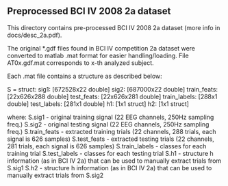 Preprocessed BCI IV 2008 2a dataset
--------------
This directory contains pre-processed BCI IV 2008 2a dataset (more info in docs/desc_2a.pdf).

The original *.gdf files found in BCI IV competition 2a dataset 
were converted to matlab .mat format for easier handling/loading.
File AT0x.gdf.mat corresponds to x-th analyzed subject.

Each .mat file contains a structure as described below:

S = struct:
             sig1: [672528x22 double]
             sig2: [687000x22 double]
      train_feats: [22x626x288 double]
       test_feats: [22x626x281 double]
     train_labels: [288x1 double]
      test_labels: [281x1 double]
               h1: [1x1 struct]
               h2: [1x1 struct]
			   
where:
  S.sig1 - original training signal (22 EEG channels, 250Hz sampling freq.)
  S.sig2 - original testing signal (22 EEG channels, 250Hz sampling freq.)
  S.train_feats - extracted training trials (22 channels, 288 trials, each signal is 626 samples)
  S.test_feats - extracted testing trials (22 channels, 281 trials, each signal is 626 samples)
  S.train_labels - classes for each training trial
  S.test_labels - classes for each testing trial
  S.h1 - structure h information (as in BCI IV 2a) that can be used to manually extract trials from S.sig1
  S.h2 - structure h information (as in BCI IV 2a) that can be used to manually extract trials from S.sig2
